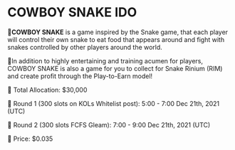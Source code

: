# COWBOY SNAKE IDO

📌**COWBOY SNAKE** is a game inspired by the Snake game, that each player will control their own snake to eat food that appears around and fight with snakes controlled by other players around the world.&#x20;

📌In addition to highly entertaining and training acumen for players, COWBOY SNAKE is also a game for you to collect for Snake Rinium (RIM) and create profit through the Play-to-Earn model!

🎁 Total Allocation: $30,000

🎁 Round 1 (300 slots on KOLs Whitelist post): 5:00 - 7:00 Dec 21th, 2021 (UTC)&#x20;

🎁 Round 2 (300 slots FCFS Gleam): 7:00 - 9:00 Dec 21th, 2021 (UTC)&#x20;

🎁 Price: $0.035
